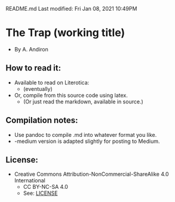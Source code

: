 README.md
Last modified: Fri Jan 08, 2021  10:49PM

# The Trap (working title)
* By A. Andiron

## How to read it:
* Available to read on Literotica:
	* (eventually)
* Or, compile from this source code using latex.
	* (Or just read the markdown, available in source.) 

## Compilation notes:
* Use pandoc to compile .md into whatever format you like.
* -medium version is adapted slightly for posting to Medium.

## License:
* Creative Commons Attribution-NonCommercial-ShareAlike 4.0 International
	* CC BY-NC-SA 4.0
	* See: [LICENSE](./LICENSE)


